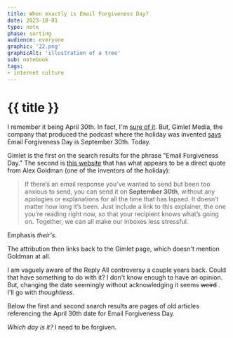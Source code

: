 ```yaml
---
title: When exactly is Email Forgiveness Day?
date: 2023-10-01
type: note
phase: sorting
audience: everyone
graphic: '22.png'
graphicAlt: 'illustration of a tree'
sub: notebook
tags:
- internet culture
---
```


# {{ title }}

I remember it being April 30th. In fact, I'm [sure of it](https://www.theguardian.com/technology/2016/apr/30/email-debt-forgiveness-day-unread-inbox-). But, Gimlet Media, the company that produced the podcast where the holiday was invented [says](https://gimletmedia.com/shows/reply-all/posts/edfd) Email Forgiveness Day is September 30th. Today. 


Gimlet is the first on the search results for the phrase "Email Forgiveness Day." The second is [this website](https://emaildebtforgiveness.me) that has what appears to be a direct quote from Alex Goldman (one of the inventors of the holiday):

> If there’s an email response you’ve wanted to send but been too anxious to send, you can send it on **September 30th**, without any apologies or explanations for all the time that has lapsed. It doesn’t matter how long it’s been. Just include a link to this explainer, the one you’re reading right now, so that your recipient knows what’s going on. Together, we can all make our inboxes less stressful.

Emphasis *their's*.

The attribution then links back to the Gimlet page, which doesn't mention Goldman at all.

I am vaguely aware of the Reply All controversy a couple years back. Could that have something to do with it? I don't know enough to have an opinion. But, changing the date seemingly without acknowledging it seems ~~weird~~ . I'll go with *thoughtless*. 

Below the first and second search results are pages of old articles referencing the April 30th date for Email Forgiveness Day. 

*Which day is it?* I need to be forgiven. 


